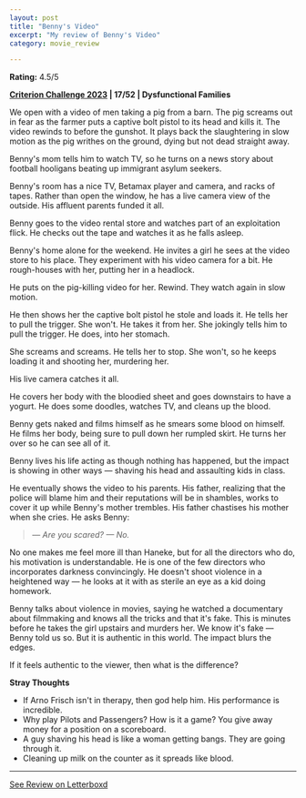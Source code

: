 ```yaml
---
layout: post
title: "Benny's Video"
excerpt: "My review of Benny's Video"
category: movie_review

---
```


**Rating:** 4.5/5

<b><a href="https://boxd.it/pXW6q/detail" rel="nofollow">Criterion Challenge 2023</a> | 17/52 | Dysfunctional Families</b>

We open with a video of men taking a pig from a barn. The pig screams out in fear as the farmer puts a captive bolt pistol to its head and kills it. The video rewinds to before the gunshot. It plays back the slaughtering in slow motion as the pig writhes on the ground, dying but not dead straight away.

Benny's mom tells him to watch TV, so he turns on a news story about football hooligans beating up immigrant asylum seekers.

Benny's room has a nice TV, Betamax player and camera, and racks of tapes. Rather than open the window, he has a live camera view of the outside. His affluent parents funded it all.

Benny goes to the video rental store and watches part of an exploitation flick. He checks out the tape and watches it as he falls asleep.

Benny's home alone for the weekend. He invites a girl he sees at the video store to his place. They experiment with his video camera for a bit. He rough-houses with her, putting her in a headlock.

He puts on the pig-killing video for her. Rewind. They watch again in slow motion.

He then shows her the captive bolt pistol he stole and loads it. He tells her to pull the trigger. She won't. He takes it from her. She jokingly tells him to pull the trigger. He does, into her stomach.

She screams and screams. He tells her to stop. She won't, so he keeps loading it and shooting her, murdering her.

His live camera catches it all.

He covers her body with the bloodied sheet and goes downstairs to have a yogurt. He does some doodles, watches TV, and cleans up the blood.

Benny gets naked and films himself as he smears some blood on himself. He films her body, being sure to pull down her rumpled skirt. He turns her over so he can see all of it. 

Benny lives his life acting as though nothing has happened, but the impact is showing in other ways — shaving his head and assaulting kids in class. 

He eventually shows the video to his parents. His father, realizing that the police will blame him and their reputations will be in shambles, works to cover it up while Benny's mother trembles. His father chastises his mother when she cries. He asks Benny:

<blockquote><i>— Are you scared?
— No.</i></blockquote>No one makes me feel more ill than Haneke, but for all the directors who do, his motivation is understandable. He is one of the few directors who incorporates darkness convincingly. He doesn't shoot violence in a heightened way — he looks at it with as sterile an eye as a kid doing homework. 

Benny talks about violence in movies, saying he watched a documentary about filmmaking and knows all the tricks and that it's fake. This is minutes before he takes the girl upstairs and murders her. We know it's fake — Benny told us so. But it is authentic in this world. The impact blurs the edges.

If it feels authentic to the viewer, then what is the difference?

<b>Stray Thoughts</b>
* If Arno Frisch isn't in therapy, then god help him. His performance is incredible.
* Why play Pilots and Passengers? How is it a game? You give away money for a position on a scoreboard.
* A guy shaving his head is like a woman getting bangs. They are going through it. 
* Cleaning up milk on the counter as it spreads like blood.

<hr>

[See Review on Letterboxd](https://boxd.it/5atell)
